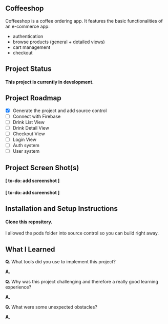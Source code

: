 ## Coffeeshop

Coffeeshop is a coffee ordering app. It features the basic functionalities of an e-commerce app:

- authentication
- browse products (general + detailed views)
- cart management
- checkout

## Project Status

#### This project is currently in development.

## Project Roadmap

- [x] Generate the project and add source control
- [ ] Connect with Firebase
- [ ] Drink List View
- [ ] Drink Detail View
- [ ] Checkout View
- [ ] Login View
- [ ] Auth system
- [ ] User system

## Project Screen Shot(s)

#### [ to-do: add screenshot ]

#### [ to-do: add screenshot ]

## Installation and Setup Instructions

#### Clone this repository.

I allowed the pods folder into source control so you can build right away.

## What I Learned

**Q.** What tools did you use to implement this project?

**A.**

**Q.** Why was this project challenging and therefore a really good learning experience?

**A.**

**Q.** What were some unexpected obstacles?

**A.**

